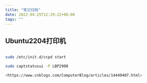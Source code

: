 ```yaml
---
title: "笔记归档"
date: 2022-04-25T12:29:22+08:00
tags: ""
---
```


## Ubuntu2204打印机

```bash

sudo /etc/init.d/ccpd start

sudo captstatusui -P LBP2900

<https://www.cnblogs.com/ComputerBlog/articles/14449407.html>

```
